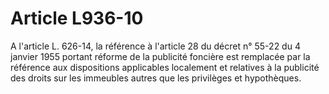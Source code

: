 # Article L936-10

A l'article L. 626-14, la référence à l'article 28 du décret n° 55-22 du 4 janvier 1955 portant réforme de la publicité foncière est remplacée par la référence aux dispositions applicables localement et relatives à la publicité des droits sur les immeubles autres que les privilèges et hypothèques.
